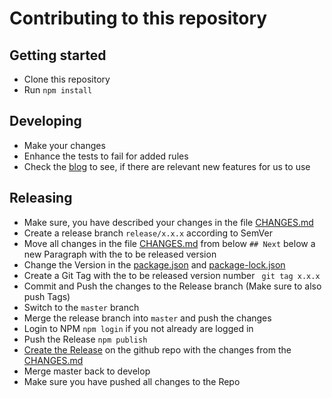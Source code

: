 # Contributing to this repository

## Getting started

* Clone this repository
* Run `npm install`

## Developing

* Make your changes
* Enhance the tests to fail for added rules
* Check the [blog](https://eslint.org/blog/) to see, if there are relevant new features for us to use

## Releasing

* Make sure, you have described your changes in the file [CHANGES.md](CHANGES.md)
* Create a release branch `release/x.x.x` according to SemVer
* Move all changes in the file [CHANGES.md](CHANGES.md) from below `## Next` below a new Paragraph with the 
  to be released version
* Change the Version in the [package.json](package.json) and [package-lock.json](package-lock.json)
* Create a Git Tag with the to be released version number ` git tag x.x.x`
* Commit and Push the changes to the Release branch (Make sure to also push Tags)
* Switch to the `master` branch
* Merge the release branch into `master` and push the changes
* Login to NPM `npm login` if you not already are logged in
* Push the Release `npm publish`
* [Create the Release](https://github.com/valantic/eslint-config-valantic/releases/new) on the github repo  with the 
  changes from the [CHANGES.md](CHANGES.md)
* Merge master back to develop
* Make sure you have pushed all changes to the Repo
